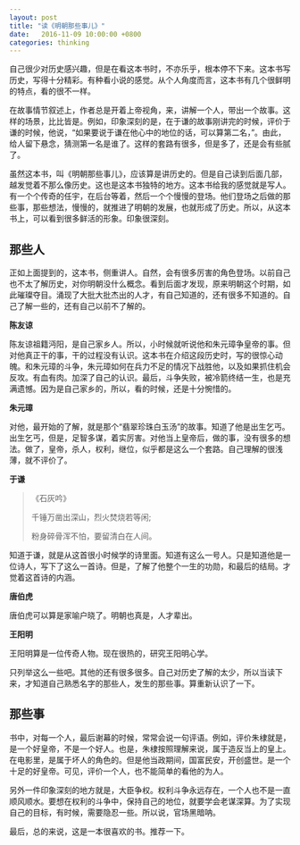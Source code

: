 ```yaml
---
layout: post
title: "读《明朝那些事儿》"
date:   2016-11-09 10:00:00 +0800
categories: thinking
---
```

自己很少对历史感兴趣，但是在看这本书时，不亦乐乎，根本停不下来。这本书写历史，写得十分精彩。有种看小说的感觉。从个人角度而言，这本书有几个很鲜明的特点，看的很不一样。

在故事情节叙述上，作者总是开着上帝视角，来，讲解一个人，带出一个故事。这样的场景，比比皆是。例如，印象深刻的是，在于谦的故事刚讲完的时候，评价于谦的时候，他说，“如果要说于谦在他心中的地位的话，可以算第二名，”。由此，给人留下悬念，猜测第一名是谁了。这样的套路有很多，但是多了，还是会有些腻了。

虽然这本书，叫《明朝那些事儿》，应该算是讲历史的。但是自己读到后面几部，越发觉着不那么像历史。这也是这本书独特的地方。这本书给我的感觉就是写人。有一个个传奇的任宇，在后台等着，然后一个个慢慢的登场。他们登场之后做的那些事，那些想法，慢慢的，就推进了明朝的发展，也就形成了历史。所以，从这本书上，可以看到很多鲜活的形象。印象很深刻。

## 那些人

正如上面提到的，这本书，侧重讲人。自然，会有很多厉害的角色登场。以前自己也不太了解历史，对你明朝没什么概念。看到后面才发现，原来明朝这个时期，如此璀璨夺目。涌现了大批大批杰出的人才，有自己知道的，还有很多不知道的。自己了解一些的，还有自己以前不了解的。

__陈友谅__

陈友谅祖籍沔阳，是自己家乡人。所以，小时候就听说他和朱元璋争皇帝的事。但对他真正干的事，干的过程没有认识。这本书在介绍这段历史时，写的很惊心动魄。和朱元璋的斗争，朱元璋如何在兵力不足的情况下战胜他，以及如果抓住机会反攻。有血有肉。加深了自己的认识。最后，斗争失败，被冷箭终结一生，也是充满遗憾。因为是自己家乡的，所以，看的时候，还是十分惋惜的。

__朱元璋__

对他，最开始的了解，就是那个“翡翠珍珠白玉汤”的故事。知道了他是出生乞丐。出生乞丐，但是，足智多谋，着实厉害。对他当上皇帝后，做的事，没有很多的想法。做了，皇帝，杀人，权利，继位，似乎都是这么一个套路。自己理解的很浅薄，就不评价了。

__于谦__

>《石灰吟》
>
>千锤万凿出深山，烈火焚烧若等闲;
>
>粉身碎骨浑不怕，要留清白在人间。

知道于谦，就是从这首很小时候学的诗里面。知道有这么一号人。只是知道他是一位诗人，写下了这么一首诗。但是，了解了他整个一生的功勋，和最后的结局。才觉着这首诗的内涵。

__唐伯虎__

唐伯虎可以算是家喻户晓了。明朝也真是，人才辈出。

__王阳明__

王阳明算是一位传奇人物。现在很热的，研究王阳明心学。

只列举这么一些吧。其他的还有很多很多。自己对历史了解的太少，所以当读下来，才知道自己熟悉名字的那些人，发生的那些事。算重新认识了一下。

## 那些事

书中，对每一个人，最后谢幕的时候，常常会说一句评语。例如，评价朱棣就是，是一个好皇帝，不是一个好人。也是，朱棣按照理解来说，属于造反当上的皇上。在电影里，是属于坏人的角色的。但是他当政期间，国富民安，开创盛世。是一个十足的好皇帝。可见，评价一个人，也不能简单的看他的为人。

另外一件印象深刻的地方就是，大臣争权。权利斗争永远存在，一个人也不是一直顺风顺水。要想在权利的斗争中，保持自己的地位，就要学会老谋深算。为了实现自己的目标，有时候，需要隐忍一些。所以说，官场黑暗呐。

最后，总的来说，这是一本很喜欢的书。推荐一下。
